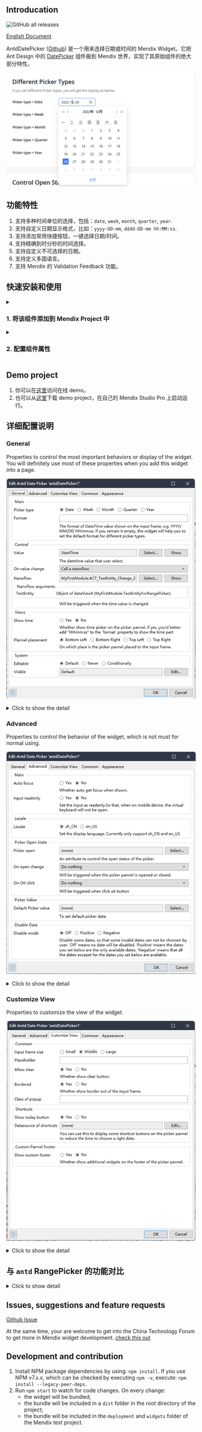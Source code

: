 ## Introducation
![GitHub all releases](https://img.shields.io/github/downloads/zjh1943/mendix-antd-date-picker/total?style=social)

[English Document](./README.md)  

AntdDatePicker ([Github](https://github.com/zjh1943/mendix-antd-date-picker)) 是一个用来选择日期或时间的 Mendix Widget。它把 Ant Design 中的 [DatePicker](https://ant.design/components/date-picker-cn#rangepicker) 组件搬到 Mendix 世界，实现了其原始组件的绝大部分特性。

![antd date picker](./doc/DatePicker.png)

## 功能特性

1. 支持多种时间单位的选择，包括：`date`, `week`, `month`, `quarter`, `year`.
2. 支持自定义日期显示格式，比如：`yyyy-DD-mm`, `dddd-DD-mm hh:MM:ss`.
2. 支持添加常用快捷按钮，一键选择日期/时间。
3. 支持精确到时分秒的时间选择。
4. 支持自定义不可选择的日期。
5. 支持定义多国语言。
6. 支持 Mendix 的 Validation Feedback 功能。

## 快速安装和使用
<details>
<summary><h3>1. 将该组件添加到 Mendix Project 中</h3></summary>

1. 从[这里](https://github.com/zjh1943/mendix-antd-date-picker/releases)下载 mpk 文件.
3. 把 mpk 文件复制到你的 Mendix Project 目录 `{YourMendixProjectFolder}/widgets/`.
4. 用 Mendix Studio Pro 打开你的 Mendix Project，然后点击菜单 `Menu > App > Synchronize App Directory`.

</details>

<details>
<summary><h3>2. 配置组件属性</h3></summary>

1. 选择任意页面，向页面添加一个 `DataView`，并为 `DataView` 设置好 `Datasource`。`Datesource` 应该被设置为一个 Entity，这个 Entity 至少有一个类型为 Datetime 的属性。![Alt text](doc/quick-use-step-1.png)![Alt text](doc/quick-use-step-1.1.png)
2. 向上述 `DataView` 中添加 `Antd Date Range Picker` 组件。可以从 Mendix Studio Pro 的右侧 Toolbox 中找到。![Alt text](doc/quick-use-step-2.png)
3. 为该组件设置必要的属性。包括： `Picker Type`, `Date value`, `On value change` :
    * 设置 `Picker type`。可选择默认的 `Date`。
    * 设置 `Date value` 为实体的一个属性。用来设置和读取用户选择的时间。
    * 设置 `On value change` 为 `Nanoflow`，选择新建一个 `Nanoflow`。![Alt text](doc/quick-use-step-3.jpg)
    * 在该 `Nanoflow` 中读取和打印 `Date value` 属性。![Alt text](doc/quick-use-step-4.png)
4. 运行。


</details>

## Demo project

1. 你可以在[这里](https://demo-antdwidgets-sandbox.mxapps.io/)访问在线 demo。  
2. 也可以从[这里](https://github.com/zjh1943/mendx-antd-widgets-show)下载 demo project，在自己的 Mendix Studio Pro 上启动运行。  
    
## 详细配置说明

### General

Properties to control the most important behaviors or display of the widget. You will definitely use most of these properties when you add this widget into a page.

![properties-general](./doc/properties-general.png)

<details>
<summary>Click to show the detail</summary>

* Picker type. Support values: `date`, `week`, `month`, `quarter`, `year`. If you set it as `quarter`，you picker will display like this: ![](./doc/render-result-picker-type-quarter.png)
* Format. The format of DateTime value shown on the input frame. e.g. YYYY/MM/DD HH:mm:ss.
* Value. The datetime value that user select. You need to choose a attribute of a entity.
* On value Change. Will be triggered when the date value is changed.
* Show time. Whether show time picker on the picker pannel. If yes, you'd better add "HH:mm:ss" to the `format` property to show the time part. It looks like this: ![](./doc/render-result-show-time.png)
* Plannel placement. On which place is the picker pannel placed to the input frame. support values like: Bottom Left, Bottom Right, Top Left, Top Right.

</details>

### Advanced

Properties to control the behavior of the widget, which is not must for normal using.

![properties-advanced](./doc/properties-advanced.png)

<details>
<summary>Click to show the detail</summary>

* Main.
    * Auto focus. Whether auto get focus when shown.
    * Input readonly. Set the input as readonly.So that, when on mobile device, the virtual keyboard will not be open.
* Locale.
    * Locale. Set the display language. Currently only support zh_CN and en_US.
* Picker Open State.
    * Picker open. An attribute to control the open status of the picker.
    * On open change. Will be triggered when the picker pannel is opened or closed.
    * On OK cick. Will be triggered when click ok button. The ok button will be showd when "Show time" is true.
* Picker Value. (not support any more)
    * Default Picker value. The default date value on the picker pannel.
* Disable Date. 
    * Disable mode. Disable some dates, so that some invalid dates can not be choosen by user. 
        - 'Off' means no date will be disabled. 
        - 'Positive' means the dates you set below are the only available dates. 
        - 'Negative' means that all the dates excepet for the dates you set below are available.
    * Disable datasource. Choose the object list of dates you want to disable or enable.
    * Disable attribute. Choose the attribute with type of DateTime to diable or enable a date.

</details>

### Customize View

Properties to customize the view of the widget.

![properties-customize-view](./doc/properties-customize-view.png)

<details>
<summary>Click to show the detail</summary>

* Common.
    - size. Input frame size. Support value: Small, Middle, Large.
    - Placeholder.
    - Allow clear. Whether show clear button.
    - Bordered. Whether show border out of the input frame.
    - Class of popup. CSS class of the popup DOM element.
* Shortcuts. 
    - Show today button. Whether to show 'Today' button on panel.
    - Show now button. Whether to show 'Now' button on panel when show time is set as true.
    - Datasource of shortcuts. You can use this to dsiplay some shortcut buttons on the picker pannel to let user choose common dates by one click.
    - Attribute of label. Label will be shown on the shortcut button.
    - Value Attribute. When user click the shortcut button, the corresponding datetime will be selected.  
* Custom Pannel Footer
    - Show custom footer. Whether show additional widgets on the footer of the picker pannel.
    - Custom pannel footer. Put additional widgets on the footer of the picker pannel.

</details>

## 与 `antd` RangePicker 的功能对比

<details>
<summary>Click to show detail</summary>

这里列举了 `antd` 中 `RangePicker` 的所有参数，并说明了该组件是否支持该属性，以及不支持的原因。如果想查看`antd`中原属性的含义，请[移步这里](https://ant.design/components/date-picker-cn)。

| Property              | Property Description                                                                                                                                                             | Property Type                                                             | Implement or not |
| --------------------- | -------------------------------------------------------------------------------------------------------------------------------------------------------------------------------- | ------------------------------------------------------------------------- | ---------------- |
| allowClear            | Whether to show clear button                                                                                                                                                     | boolean                                                                   | Y                |
| autoFocus             | If get focus when component mounted                                                                                                                                              | boolean                                                                   | Y                |
| bordered              | Whether has border style                                                                                                                                                         | boolean                                                                   | Y                |
| className             | The picker className                                                                                                                                                             | string                                                                    | Y                |
| dateRender            | Custom rendering function for date cells                                                                                                                                         | function(currentDate: dayjs, today: dayjs) => React.ReactNode             | N                |
| disabled              | Determine whether the DatePicker is disabled                                                                                                                                     | boolean                                                                   | Y                |
| disabledDate          | Specify the date that cannot be selected                                                                                                                                         | (currentDate: dayjs) => boolean                                           | Y                |
| popupClassName        | To customize the className of the popup calendar                                                                                                                                 | string                                                                    | Y                |
| getPopupContainer     | To set the container of the floating layer, while the default is to create a div element in body                                                                                 | function(trigger)                                                         | N                |
| inputReadOnly         | Set the readonly attribute of the input tag (avoids virtual keyboard on touch devices)                                                                                           | boolean                                                                   | Y                |
| locale                | Localization configuration                                                                                                                                                       | object                                                                    | Y                |
| mode                  | [The picker panel mode（ Cannot select year or month anymore? )](https://ant.design/docs/react/faq#When-set-mode-to-DatePicker/RangePicker,-cannot-select-year-or-month-anymore?) | time | date | month | year| decade                                        | N                |
| nextIcon              | The custom next icon                                                                                                                                                             | ReactNode                                                                 | N                |
| open                  | The open state of picker                                                                                                                                                         | boolean                                                                   | Y                |
| panelRender           | Customize panel render                                                                                                                                                           | (panelNode) => ReactNode                                                  | N                |
| picker                | Set picker type                                                                                                                                                                  | date | week | month | quarter | year                                      | Y                |
| placeholder           | The placeholder of date input                                                                                                                                                    | string | [string,string]                                                  | Y                |
| placement             | The position where the selection box pops up                                                                                                                                     | bottomLeft bottomRighttopLeft topRight                                    | Y                |
| popupStyle            | To customize the style of the popup calendar                                                                                                                                     | CSSProperties                                                             | Y                |
| presets               | The preset ranges for quick selection                                                                                                                                            | [{ label: React.ReactNode, value: dayjs }[]](https://day.js.org/)         | N                |
| prevIcon              | The custom prev icon                                                                                                                                                             | ReactNode                                                                 | Y                |
| size                  | To determine the size of the input box, the height of large and small, are 40px and 24px respectively, while default size is 32px                                                | large | middle | small                                                    | Y                |
| status                | Set validation status                                                                                                                                                            | 'error' | 'warning'                                                       | Y                |
| style                 | To customize the style of the input box                                                                                                                                          | CSSProperties                                                             | Y                |
| suffixIcon            | The custom suffix icon                                                                                                                                                           | ReactNode                                                                 | N                |
| superNextIcon         | The custom super next icon                                                                                                                                                       | ReactNode                                                                 | N                |
| superPrevIcon         | The custom super prev icon                                                                                                                                                       | ReactNode                                                                 | N                |
| onOpenChange          | Callback function, can be executed whether the popup calendar is popped up or closed                                                                                             | function(open)                                                            | Y                |
| onPanelChange         | Callback when picker panel mode is changed                                                                                                                                       | function(value, mode)                                                     | N                |
| defaultPickerValue    | To set default picker date                                                                                                                                                       | [dayjs](https://day.js.org/)                                              | N                |
| defaultValue          | To set default date, if start time or end time is null or undefined, the date range will be an open interval                                                                     | [dayjs](https://day.js.org/)                                              | N                |
| disabledTime          | To specify the time that cannot be selected                                                                                                                                      | function(date)                                                            | Y                |
| format                | To set the date format, refer to dayjs. When an array is provided, all values are used for parsing and first value is used for formatting, support Custom Format                 | string | (value: dayjs) => string | (string | (value: dayjs) => string)[] | Y                |
| renderExtraFooter     | Render extra footer in panel                                                                                                                                                     | (mode) => React.ReactNode                                                 | Y                |
| showNow               | Whether to show 'Now' button on panel when showTime is set                                                                                                                       | boolean                                                                   | Y                |
| showTime              | To provide an additional time selection                                                                                                                                          | object | boolean                                                          | Y                |
| showTime.defaultValue | [To set default time of selected date, demo](https://ant.design/components/date-picker#components-date-picker-demo-disabled-date)                                                | [dayjs](https://day.js.org/)                                              | N                |
| showToday             | Whether to show Today button                                                                                                                                                     | boolean                                                                   | Y                |
| value                 | To set date                                                                                                                                                                      | [dayjs](https://day.js.org/)                                              | Y                |
| onChange              | Callback function, can be executed when the selected time is changing                                                                                                            | function(date: dayjs, dateString: string)                                 | Y                |
| onOk                  | Callback when click ok button                                                                                                                                                    | function()                                                                | Y                |

</details>

## Issues, suggestions and feature requests

[Github Issue](https://github.com/zj1943/mendix-antd-date-picker/issues)

At the same time, your are welcome to get into the China Technology Forum to get more in Mendix widget development. [check this out](https://marketplace.siemens.com.cn/low-code-community)

## Development and contribution

1. Install NPM package dependencies by using: `npm install`. If you use NPM v7.x.x, which can be checked by executing `npm -v`, execute: `npm install --legacy-peer-deps`.
1. Run `npm start` to watch for code changes. On every change:
    - the widget will be bundled;
    - the bundle will be included in a `dist` folder in the root directory of the project;
    - the bundle will be included in the `deployment` and `widgets` folder of the Mendix test project.


